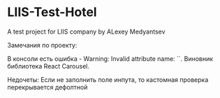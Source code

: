 # LIIS-Test-Hotel
A test project for LIIS company by ALexey Medyantsev

Замечания по проекту:

В консоли есть ошибка - Warning: Invalid attribute name: ``. 
Виновник библиотека React Carousel.

Недочеты:
Если не заполнить поле инпута, то кастомная проверка перекрывается дефолтной